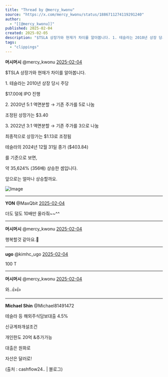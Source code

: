 ```yaml
---
title: "Thread by @mercy_kwonu"
source: "https://x.com/mercy_kwonu/status/1886711274119291240"
author:
  - "[[@mercy_kwonu]]"
published: 2025-02-04
created: 2025-02-05
description: "$TSLA 상장가와 현재가 차이를 알아봅니다. 1. 테슬라는 2010년 상장 당시 주당 $17.00에 IPO 진행 2. 2020년 5:1 액면분할 → 기존 주가를 5로 나눔 조정된 상장가는 $3.40 3. 2022년 3:1 액면분할 → 기존 주가를"
tags:
  - "clippings"
---
```

**머시머시** @mercy\_kwonu [2025-02-04](https://x.com/mercy_kwonu/status/1886711274119291240)

$TSLA 상장가와 현재가 차이를 알아봅니다.

1\. 테슬라는 2010년 상장 당시 주당

$17.00에 IPO 진행

2\. 2020년 5:1 액면분할 → 기존 주가를 5로 나눔

조정된 상장가는 $3.40

3\. 2022년 3:1 액면분할 → 기존 주가를 3으로 나눔

최종적으로 상장가는 $1.13로 조정됨

테슬라의 2024년 12월 31일 종가 ($403.84)

를 기준으로 보면,

약 35,624% (356배) 상승한 셈입니다.

앞으로는 얼마나 상승할까요.

![Image](https://pbs.twimg.com/media/Gi7x57ja4AAufN7?format=jpg&name=large)

---

**YON** @MaxQbit [2025-02-04](https://x.com/MaxQbit/status/1886713071114314093)

더도 덜도 10배만 올라줘~~^^

---

**머시머시** @mercy\_kwonu [2025-02-04](https://x.com/mercy_kwonu/status/1886713951305785796)

행복할것 같아요.🙏

---

**ugo** @kimhc\_ugo [2025-02-04](https://x.com/kimhc_ugo/status/1886711612507349076)

100 T

---

**머시머시** @mercy\_kwonu [2025-02-04](https://x.com/mercy_kwonu/status/1886713827863224434)

와..👍👍

---

**Michael Shin** @Michael81491472

테슬라 등 해외주식담보대출 4.5%

신규계좌개설조건

개인한도 20억 &추가가능

대출은 원화로

자산은 달러로!

(출처 : cashflow24.. | 블로그)